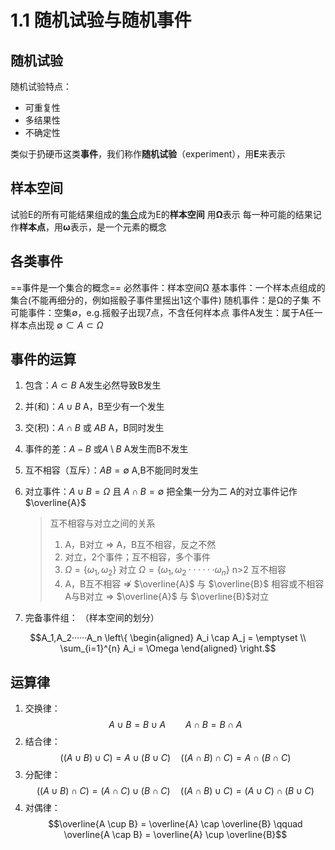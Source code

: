 # 1.1 随机试验与随机事件

## 随机试验

随机试验特点：

- 可重复性
- 多结果性
- 不确定性
  
类似于扔硬币这类**事件**，我们称作**随机试验**（experiment），用**E**来表示

## 样本空间

试验E的所有可能结果组成的<u>集合</u>成为E的**样本空间**
用**Ω**表示
每一种可能的结果记作**样本点**，用**ω**表示，是一个元素的概念

## 各类事件

==事件是一个集合的概念==
必然事件：样本空间Ω
基本事件：一个样本点组成的集合(不能再细分的，例如摇骰子事件里摇出1这个事件)
随机事件：是Ω的子集
不可能事件：空集$\emptyset$，e.g.摇骰子出现7点，不含任何样本点
事件A发生：属于A任一样本点出现
$\emptyset \subset A \subset \Omega$

## 事件的运算

1. 包含：$A \subset B$
   A发生必然导致B发生
2. 并(和)：$A \cup B$
   A，B至少有一个发生
3. 交(积)：$A \cap B$ 或 $AB$
   A，B同时发生
4. 事件的差：$A-B$ 或$A \setminus B$
   A发生而B不发生
5. 互不相容（互斥）：$AB = \emptyset$
   A,B不能同时发生
6. 对立事件：$A \cup B = \Omega$ 且 $A \cap B = \emptyset$
    把全集一分为二
    A的对立事件记作 $\overline{A}$

   > 互不相容与对立之间的关系
   >
   >1. A，B对立 $\Rightarrow$ A，B互不相容，反之不然
   >2. 对立，2个事件；互不相容，多个事件
   >3. $\Omega = \{\omega_1,\omega_2\}$ 对立
   > $\Omega = \{\omega_1,\omega_2······\omega_n\}$ n>2 互不相容
   >4. A，B互不相容 $\nRightarrow$  $\overline{A}$ 与 $\overline{B}$ 相容或不相容
   > A与B对立 $\Rightarrow$ $\overline{A}$ 与 $\overline{B}$对立

7. 完备事件组：
   （样本空间的划分）

$$A_1,A_2······A_n
\left\{
\begin{aligned}
A_i \cap A_j = \emptyset \\
\sum_{i=1}^{n} A_i = \Omega
\end{aligned}
\right.$$

## 运算律

1. 交换律：$$A \cup B = B \cup A
    \qquad A \cap B = B \cap A$$
2. 结合律：$$((A \cup B) \cup C) = A \cup (B \cup C) \quad
   ((A \cap B) \cap C) = A \cap (B \cap C)$$
3. 分配律：$$((A \cup B) \cap C) = (A \cap C) \cup (B \cap C) \quad
   ((A \cap B) \cup C) = (A \cup C) \cap (B \cup C)$$
4. 对偶律：$$\overline{A \cup B} = \overline{A} \cap \overline{B} \qquad \overline{A \cap B} = \overline{A} \cup \overline{B}$$
